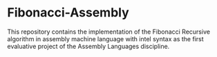 # Fibonacci-Assembly
This repository contains the implementation of the Fibonacci Recursive algorithm in assembly machine language with intel syntax as the first evaluative project of the Assembly Languages ​​discipline.
